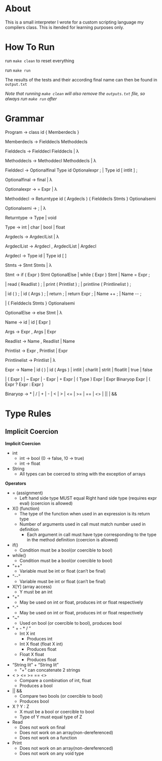 # About

This is a small interpreter I wrote for a custom scripting language my compilers class. This is itended for learning purposes only.  

# How To Run

run `make clean` to reset everything

run `make run`

The results of the tests and their according final name can then be found in `output.txt`

*Note that running `make clean` will also remove the `outputs.txt` file, so always run `make run` after*


# Grammar

Program → class id { Memberdecls }


Memberdecls → Fielddecls Methoddecls


Fielddecls → Fielddecl Fielddecls | λ


Methoddecls → Methoddecl Methoddecls | λ


Fielddecl → Optionalfinal Type id Optionalexpr ; | Type id [ intlit ] ;


Optionalfinal → final | λ


Optionalexpr → = Expr | λ


Methoddecl → Returntype id ( Argdecls ) { Fielddecls Stmts } Optionalsemi


Optionalsemi → ; | λ


Returntype → Type | void


Type → int | char | bool | float


Argdecls → ArgdeclList | λ


ArgdeclList → Argdecl , ArgdeclList | Argdecl


Argdecl → Type id | Type id [ ]


Stmts → Stmt Stmts | λ


Stmt → if ( Expr ) Stmt OptionalElse | while ( Expr ) Stmt | Name = Expr ;


| read ( Readlist ) ; | print ( Printlist ) ; | printline ( Printlinelist ) ;


| id ( ) ; | id ( Args ) ; | return ; | return Expr ; | Name ++ ; | Name -- ;


| { Fielddecls Stmts } Optionalsemi


OptionalElse → else Stmt | λ


Name → id | id [ Expr ]


Args → Expr , Args | Expr


Readlist → Name , Readlist | Name


Printlist → Expr , Printlist | Expr


Printlinelist → Printlist | λ


Expr → Name | id ( ) | id ( Args ) | intlit | charlit | strlit | floatlit | true | false


| ( Expr ) | ~ Expr | - Expr | + Expr | ( Type ) Expr | Expr Binaryop Expr | ( Expr ? Expr : Expr )


Binaryop → * | / | + | - | < | > | <= | >= | == | <> | || | &&




# Type Rules

## Implicit Coercion
**Implicit Coercion**  
- int
  - int → bool (0 → false, !0 → true)
  - int → float
- String
  - All types can be coerced to string with the exception of arrays  
  
**Operators**  
- = (assignment)
  - Left hand side type MUST equal Right hand side type (requires expr eval) (coercion is allowed)
- X() (function)
  - The type of the function when used in an expression is its return type
  - Number of arguments used in call must match number used in definition
    - Each argument in call must have type corresponding to the type in the method definition (coercion is allowed)
- if()
  - Condition must be a bool(or coercible to bool)
- while()
  - Condition must be a bool(or coercible to bool)
- "++"
  - Variable must be int or float (can’t be final)
- "--"
  - Variable must be int or float (can’t be final)
- X[Y] (array access)
  - Y must be an int
- "+"
  - May be used on int or float, produces int or float respectively
- "-"
  - May be used on int or float, produces int or float respectively
- "~"
  - Used on bool (or coercible to bool), produces bool
- " + - * / "
  - Int X int
    - Produces int
  - Int X float (float X int)
    - Produces float
  - Float X float
    - Produces float
- “String lit” + “String lit”
  - "+" can concatenate 2 strings
- < > <= >= == <>
  - Compare a combination of int, float
  - Produces a bool
- || &&
  - Compare two bools (or coercible to bool)
  - Produces bool
- X ? Y : Z
  - X must be a bool or coercible to bool
  - Type of Y must equal type of Z
- Read
  - Does not work on final
  - Does not work on an array(non-dereferenced)
  - Does not work on a function
- Print
  - Does not work on an array(non-dereferenced)
  - Does not work on any void type
